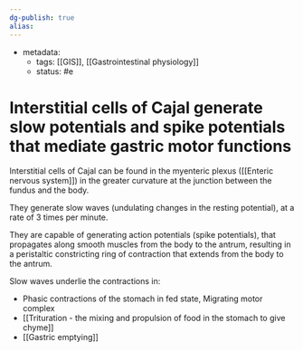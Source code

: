 ```yaml
---
dg-publish: true
alias:
---
```

- metadata:
	- tags: [[GIS]], [[Gastrointestinal physiology]]
	- status: #e
# Interstitial cells of Cajal generate slow potentials and spike potentials that mediate gastric motor functions
Interstitial cells of Cajal can be found in the myenteric plexus ([[Enteric nervous system]]) in the greater curvature at the junction between the fundus and the body.

They generate slow waves (undulating changes in the resting potential), at a rate of 3 times per minute.

They are capable of generating action potentials (spike potentials), that propagates along smooth muscles from the body to the antrum, resulting in a peristaltic constricting ring of contraction that extends from the body to the antrum.

Slow waves underlie the contractions in:
- Phasic contractions of the stomach in fed state, Migrating motor complex
- [[Trituration - the mixing and propulsion of food in the stomach to give chyme]]
- [[Gastric emptying]]
